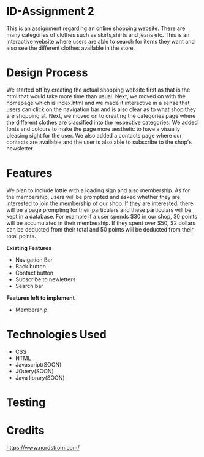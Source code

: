 # ID-Assignment 2
This is an assignment regarding an online shopping website. There are many categories of clothes such as skirts,shirts and jeans etc. This is an interactive website where users are able to search for items they want and also see the different clothes available in the store.

# Design Process
We started off by creating the actual shopping website first as that is the html that would take more time than usual. Next, we moved on with the homepage which is index.html and we made it interactive in a sense that users can click on the navigation bar and is also clear as to what shop they are shopping at. Next, we moved on to creating the categories page where the different clothes are classified into the respective categories. We added fonts and colours to make the page more aesthetic to have a visually pleasing sight for the user. We also added a contacts page where our contacts are available and the user is also able to subscribe to the shop's newsletter.

# Features
We plan to include lottie with a loading sign and also membership. As for the membership, users will be prompted and asked whether they are interested to join the membership of our shop. If they are interested, there will be a page prompting for their particulars and these particulars will be kept in a database. For example if a user spends $30 in our shop, 30 points will be accumulated in their membership. If they spent over $50, $2 dollars can be deducted from their total and 50 points will be deducted from their total points.

**Existing Features**
- Navigation Bar
- Back button
- Contact button
- Subscribe to newletters
- Search bar
 

 **Features left to implement**
 - Membership
 
 # Technologies Used
 - CSS
 - HTML
 - Javascript(SOON)
 - JQuery(SOON)
 - Java library(SOON)
 
 # Testing
 
 # Credits
 https://www.nordstrom.com/
 
